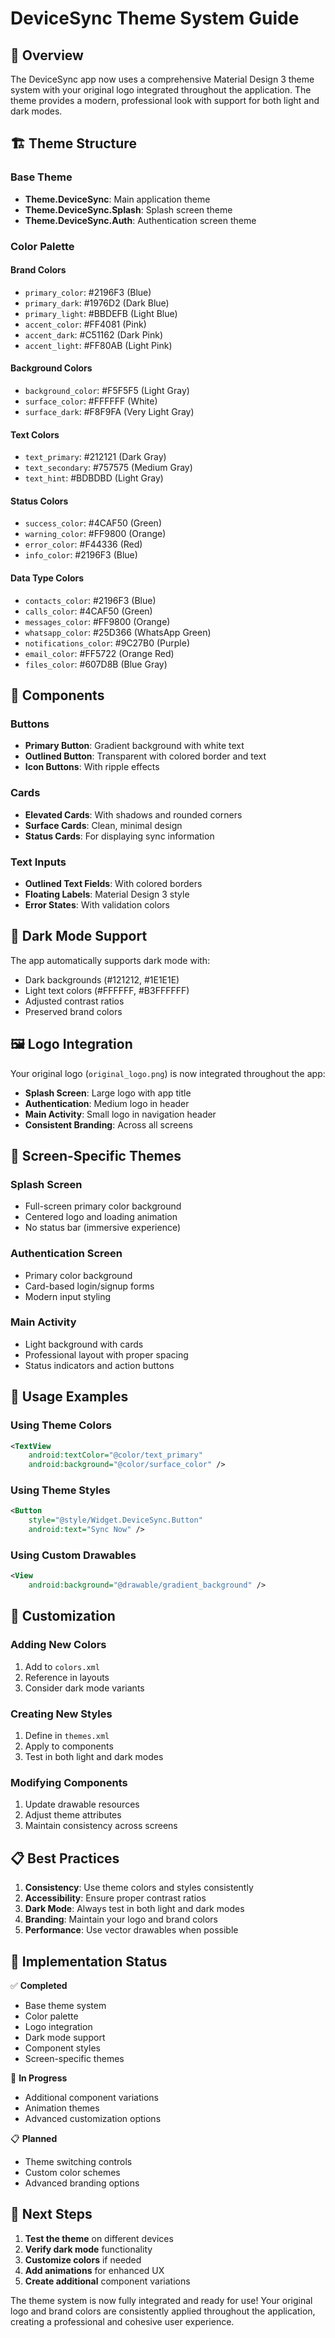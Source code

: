 # DeviceSync Theme System Guide

## 🎨 Overview

The DeviceSync app now uses a comprehensive Material Design 3 theme system with your original logo integrated throughout the application. The theme provides a modern, professional look with support for both light and dark modes.

## 🏗️ Theme Structure

### Base Theme
- **Theme.DeviceSync**: Main application theme
- **Theme.DeviceSync.Splash**: Splash screen theme
- **Theme.DeviceSync.Auth**: Authentication screen theme

### Color Palette

#### Brand Colors
- `primary_color`: #2196F3 (Blue)
- `primary_dark`: #1976D2 (Dark Blue)
- `primary_light`: #BBDEFB (Light Blue)
- `accent_color`: #FF4081 (Pink)
- `accent_dark`: #C51162 (Dark Pink)
- `accent_light`: #FF80AB (Light Pink)

#### Background Colors
- `background_color`: #F5F5F5 (Light Gray)
- `surface_color`: #FFFFFF (White)
- `surface_dark`: #F8F9FA (Very Light Gray)

#### Text Colors
- `text_primary`: #212121 (Dark Gray)
- `text_secondary`: #757575 (Medium Gray)
- `text_hint`: #BDBDBD (Light Gray)

#### Status Colors
- `success_color`: #4CAF50 (Green)
- `warning_color`: #FF9800 (Orange)
- `error_color`: #F44336 (Red)
- `info_color`: #2196F3 (Blue)

#### Data Type Colors
- `contacts_color`: #2196F3 (Blue)
- `calls_color`: #4CAF50 (Green)
- `messages_color`: #FF9800 (Orange)
- `whatsapp_color`: #25D366 (WhatsApp Green)
- `notifications_color`: #9C27B0 (Purple)
- `email_color`: #FF5722 (Orange Red)
- `files_color`: #607D8B (Blue Gray)

## 🎯 Components

### Buttons
- **Primary Button**: Gradient background with white text
- **Outlined Button**: Transparent with colored border and text
- **Icon Buttons**: With ripple effects

### Cards
- **Elevated Cards**: With shadows and rounded corners
- **Surface Cards**: Clean, minimal design
- **Status Cards**: For displaying sync information

### Text Inputs
- **Outlined Text Fields**: With colored borders
- **Floating Labels**: Material Design 3 style
- **Error States**: With validation colors

## 🌙 Dark Mode Support

The app automatically supports dark mode with:
- Dark backgrounds (#121212, #1E1E1E)
- Light text colors (#FFFFFF, #B3FFFFFF)
- Adjusted contrast ratios
- Preserved brand colors

## 🖼️ Logo Integration

Your original logo (`original_logo.png`) is now integrated throughout the app:
- **Splash Screen**: Large logo with app title
- **Authentication**: Medium logo in header
- **Main Activity**: Small logo in navigation header
- **Consistent Branding**: Across all screens

## 📱 Screen-Specific Themes

### Splash Screen
- Full-screen primary color background
- Centered logo and loading animation
- No status bar (immersive experience)

### Authentication Screen
- Primary color background
- Card-based login/signup forms
- Modern input styling

### Main Activity
- Light background with cards
- Professional layout with proper spacing
- Status indicators and action buttons

## 🎨 Usage Examples

### Using Theme Colors
```xml
<TextView
    android:textColor="@color/text_primary"
    android:background="@color/surface_color" />
```

### Using Theme Styles
```xml
<Button
    style="@style/Widget.DeviceSync.Button"
    android:text="Sync Now" />
```

### Using Custom Drawables
```xml
<View
    android:background="@drawable/gradient_background" />
```

## 🔧 Customization

### Adding New Colors
1. Add to `colors.xml`
2. Reference in layouts
3. Consider dark mode variants

### Creating New Styles
1. Define in `themes.xml`
2. Apply to components
3. Test in both light and dark modes

### Modifying Components
1. Update drawable resources
2. Adjust theme attributes
3. Maintain consistency across screens

## 📋 Best Practices

1. **Consistency**: Use theme colors and styles consistently
2. **Accessibility**: Ensure proper contrast ratios
3. **Dark Mode**: Always test in both light and dark modes
4. **Branding**: Maintain your logo and brand colors
5. **Performance**: Use vector drawables when possible

## 🚀 Implementation Status

✅ **Completed**
- Base theme system
- Color palette
- Logo integration
- Dark mode support
- Component styles
- Screen-specific themes

🔄 **In Progress**
- Additional component variations
- Animation themes
- Advanced customization options

📋 **Planned**
- Theme switching controls
- Custom color schemes
- Advanced branding options

## 🎯 Next Steps

1. **Test the theme** on different devices
2. **Verify dark mode** functionality
3. **Customize colors** if needed
4. **Add animations** for enhanced UX
5. **Create additional** component variations

The theme system is now fully integrated and ready for use! Your original logo and brand colors are consistently applied throughout the application, creating a professional and cohesive user experience. 